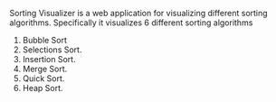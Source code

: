 




Sorting Visualizer is a web application for visualizing different sorting algorithms. Specifically it visualizes 6 different sorting algorithms 

1. Bubble Sort
2. Selections Sort.
3. Insertion Sort.
4. Merge Sort.
5. Quick Sort.
6. Heap Sort.